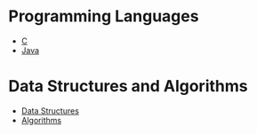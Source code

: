 # Programming Languages

- [C](./Programming%20Languages/C/C.md)
- [Java](./Programming%20Languages/Java/Java.md)

# Data Structures and Algorithms

- [Data Structures](./Data%20Structures%20and%20Algorithms/Data%20Structures.md)
- [Algorithms](./Data%20Structures%20and%20Algorithms/Algorithms.md)